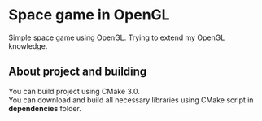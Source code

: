 # Space game in OpenGL
Simple space game using OpenGL. Trying to extend my OpenGL knowledge.

## About project and building
You can build project using CMake 3.0. <br/>
You can download and build all necessary libraries using CMake script in **dependencies** folder. <br/>

